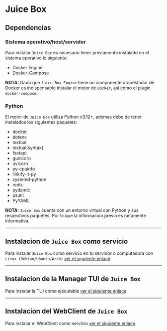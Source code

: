 # Juice Box

## Dependencias

### Sistema operativo/host/servidor

Para instalar `Juice Box` es necesario tener previamente instalado en el sistema operativo lo siguiente:

- Docker Engine
- Docker-Compose

**NOTA:** Dado que `Juice Box Engine` tiene un componente orquestador de Docker es indispensable instalar el motor de `Docker`, asi como el plugin `docker-compose`.

### Python

El motor de `Juice Box` utiliza Python v3.12+, ademas debe de tener instalados los siguientes paquetes:

- docker
- dotenv
- textual
- textual[syntax]
- fastapi
- gunicorn
- uvicorn
- py-cpuinfo
- linkify-it-py
- systemd-python
- redis
- pydantic
- psutil
- PyYAML

**NOTA:** `Juice Box` cuenta con un entorno virtual con Python y sus respectivos paquetes. Por lo que la informacion previa es netamente informativa.

---

## Instalacion de `Juice Box` como servicio

Para instalar `Juice Box` como servicio en tu servidor o computadora con `Linux (Debian/Ubuntu/Arch)` [ver el siguiente enlace](JuiceBoxService.MD).

---

## Instalacion de la Manager TUI de `Juice Box`

Para instalar la TUI como ejecutable [ver el siguiente enlace](TUI.MD).

---

## Instalacion del WebClient de `Juice Box`

Para instalar el WebClient como servicio [ver el siguiente enlace](WebClient.MD).
